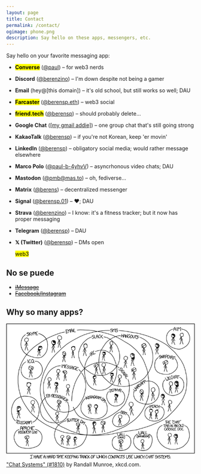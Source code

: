 ```yaml
---
layout: page
title: Contact
permalink: /contact/
ogimage: phone.png
description: Say hello on these apps, messengers, etc.
---
```

Say hello on your favorite messaging app:
- **<mark>Converse</mark>** (<a href="https://converse.xyz/dm/paul.converse.xyz" target="_blank">@paul</a>) – for web3 nerds
- **Discord** (<a href="https://discordapp.com/users/181094465874821120" target="_blank">@berenzino</a>) – I'm down despite not being a gamer
- **Email** (hey@[this domain]) – it's old school, but still works so well; DAU
- **<mark>Farcaster</mark>** (<a href="https://warpcast.com/berensp.eth" target="_blank">@berensp.eth</a>) – web3 social
- **<mark>friend.tech</mark>** (<a href="https://friend.tech/berensp" target="_blank">@berensp</a>) – should probably delete...
- **Google Chat** (<a href="https://chat.google.com/" target="_blank">[my gmail addie]</a>) – one group chat that's still going strong
- **KakaoTalk** (<a href="../assets/images/kakao.berensp.jpg" target="_blank">@berensp</a>) – if you're not Korean, keep 'er movin'
- **LinkedIn** (<a href="https://www.linkedin.com/in/berensp/" target="_blank">@berensp</a>) – obligatory social media; would rather message elsewhere
- **Marco Polo** (<a rel="me" href="https://marcopolo.me/s/paul-b-4yhvV" target="_blank">@paul-b-4yhvV</a>) – asyncrhonous video chats; DAU
- **Mastodon** (<a rel="me" href="https://mas.to/@pmb" target="_blank">@pmb@mas.to</a>) – oh, fediverse...
- **Matrix** (<a href="https://matrix.to/#/@berens:matrix.org" target="_blank">@berens</a>) – decentralized messenger
- **Signal** (<a href="https://signal.me/#eu/1t-AfWH8-_l0DAyo_CgPnG4GXDq4hRC6PMLFQ8aoltnPQCCo1ExANrNSmN156kSe" target="_blank">@berensp.01</a>) – ♥; DAU
- **Strava** (<a href="https://www.strava.com/athletes/berenzino" target="_blank">@berenzino</a>) – I know: it's a fitness tracker; but it now has proper messaging
- **Telegram** (<a href="https://t.me/berensp" target="_blank">@berensp</a>) – DAU
- **𝕏 (Twitter)** (<a href="https://x.com/berensp" target="_blank">@berensp</a>) – DMs open

	<mark><span class="muted small">web3</span></mark>

## No se puede
- ~~[iMessage](/phones/)~~
- ~~[Facebook/Instagram](../fb)~~

## Why so many apps?

![the answer](/assets/og/xkcd_chat_systems.png)
<a class="muted small" href="https://xkcd.com/1810/" target="_blank">"Chat Systems" (#1810)</a><span class="muted small"> by Randall Munroe, xkcd.com.</span>